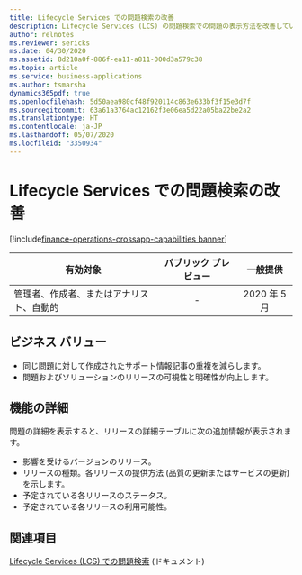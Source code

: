 ```yaml
---
title: Lifecycle Services での問題検索の改善
description: Lifecycle Services (LCS) の問題検索での問題の表示方法を改善しています。 LCS の問題検索に公開された新しい問題については、影響を受けるすべてのバージョンとそのリリース情報を含んだリリースの詳細セクションが問題の詳細ページに追加されます。
author: relnotes
ms.reviewer: sericks
ms.date: 04/30/2020
ms.assetid: 8d210a0f-886f-ea11-a811-000d3a579c38
ms.topic: article
ms.service: business-applications
ms.author: tsmarsha
dynamics365pdf: true
ms.openlocfilehash: 5d50aea980cf48f920114c863e633bf3f15e3d7f
ms.sourcegitcommit: 63a61a3764ac12162f3e06ea5d22a05ba22be2a2
ms.translationtype: HT
ms.contentlocale: ja-JP
ms.lasthandoff: 05/07/2020
ms.locfileid: "3350934"
---
```

# <a name="lifecyle-services-issue-search-improvements"></a>Lifecycle Services での問題検索の改善
[!include[finance-operations-crossapp-capabilities banner](../includes/finance-operations-crossapp-capabilities.md)]

| 有効対象    |  パブリック プレビュー | 一般提供 | 
| ---------- | :----------: |:----------: |
|管理者、作成者、またはアナリスト、自動的|-| 2020 年 5 月|


## <a name="business-value"></a>ビジネス バリュー
<!-- bv start -->
- 同じ問題に対して作成されたサポート情報記事の重複を減らします。
- 問題およびソリューションのリリースの可視性と明確性が向上します。 

<!-- bv end -->



## <a name="feature-details"></a>機能の詳細
<!--feature detail start -->
問題の詳細を表示すると、リリースの詳細テーブルに次の追加情報が表示されます。

- 影響を受けるバージョンのリリース。
- リリースの種類。各リリースの提供方法 (品質の更新またはサービスの更新) を示します。 
- 予定されている各リリースのステータス。
- 予定されている各リリースの利用可能性。 
<!--feature detail end -->










## <a name="see-also"></a>関連項目

<!--docs start-->
[Lifecycle Services (LCS) での問題検索](https://docs.microsoft.com/dynamics365/fin-ops-core/dev-itpro/lifecycle-services/issue-search-lcs) (ドキュメント)
<!--docs end-->
